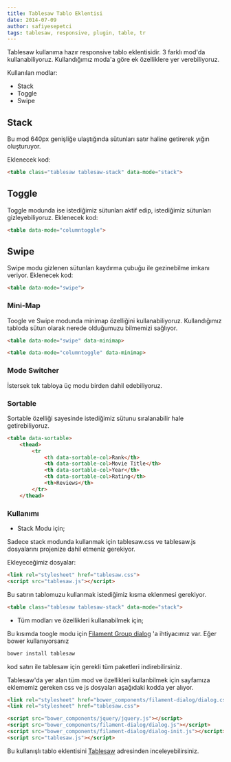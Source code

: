 ```yaml
---
title: Tablesaw Tablo Eklentisi
date: 2014-07-09
author: safiyesepetci
tags: tablesaw, responsive, plugin, table, tr
---
```


Tablesaw kullanıma hazır responsive tablo eklentisidir. 3 farklı mod'da kullanabiliyoruz. Kullandığımız moda'a göre ek 
özelliklere yer verebiliyoruz. 

Kullanılan modlar:

* Stack
* Toggle
* Swipe

## Stack

Bu mod  640px genişliğe ulaştığında sütunları satır haline getirerek yığın oluşturuyor.

Eklenecek kod:

```html
<table class="tablesaw tablesaw-stack" data-mode="stack">
```

## Toggle ##

Toggle modunda ise istediğimiz sütunları aktif edip, istediğimiz sütunları gizleyebiliyoruz.
Eklenecek kod:

```html
<table data-mode="columntoggle">
```

## Swipe

Swipe modu gizlenen sütunları kaydırma çubuğu ile gezinebilme imkanı veriyor.
Eklenecek kod:

```html
<table data-mode="swipe">
```
### Mini-Map

Toogle ve Swipe modunda minimap özelliğini kullanabiliyoruz. Kullandığımız tabloda sütun olarak nerede olduğumuzu 
bilmemizi sağlıyor.

```html
<table data-mode="swipe" data-minimap>
```

```html
<table data-mode="columntoggle" data-minimap>
```

### Mode Switcher

İstersek tek tabloya üç modu birden dahil edebiliyoruz.


### Sortable

Sortable özelliği sayesinde istediğimiz sütunu sıralanabilir hale getirebiliyoruz.

```html
<table data-sortable>
    <thead>
        <tr
            <th data-sortable-col>Rank</th>
            <th data-sortable-col>Movie Title</th>
            <th data-sortable-col>Year</th>
            <th data-sortable-col>Rating</th>
            <th>Reviews</th>
        </tr>
    </thead>
```

### Kullanımı

* Stack Modu için;

Sadece stack modunda kullanmak için tablesaw.css ve tablesaw.js dosyalarını projenize dahil etmeniz gerekiyor.

Ekleyeceğimiz dosyalar:

```html
<link rel="stylesheet" href="tablesaw.css">
<script src="tablesaw.js"></script>
```
Bu satırın tablomuzu kullanmak istediğimiz kısma eklenmesi gerekiyor.

```html
<table class="tablesaw tablesaw-stack" data-mode="stack">
```
* Tüm modları ve özellikleri kullanabilmek için;

Bu kısımda toogle modu için  [ Filament Group dialog](https://github.com/filamentgroup/dialog) 'a ihtiyacımız var. 
Eğer bower kullanıyorsanız

```bash
bower install tablesaw
```

kod satırı ile tablesaw için gerekli tüm paketleri indirebilirsiniz.

Tablesaw'da yer alan tüm mod ve özellikleri kullanbilmek için sayfamıza eklememiz gereken css ve js dosyaları aşağıdaki 
kodda yer alıyor.

```html
<link rel="stylesheet" href="bower_components/filament-dialog/dialog.css">
<link rel="stylesheet" href="tablesaw.css">

<script src="bower_components/jquery/jquery.js"></script>
<script src="bower_components/filament-dialog/dialog.js"></script>
<script src="bower_components/filament-dialog/dialog-init.js"></script>
<script src="tablesaw.js"></script>
```

Bu kullanışlı tablo eklentisini [Tablesaw](https://github.com/filamentgroup/tablesaw) adresinden inceleyebilirsiniz.